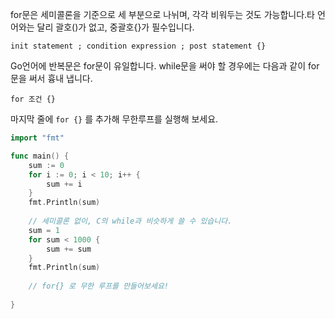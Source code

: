 for문은 세미콜론을 기준으로 세 부분으로 나뉘며, 각각 비워두는 것도 가능합니다.타 언어와는 달리 괄호()가 없고, 중괄호{}가 필수입니다.

`init statement ; condition expression ; post statement {}`

Go언어에 반복문은 for문이 유일합니다. while문을 써야 할 경우에는 다음과 같이 for문을 써서 흉내 냅니다.

`for 조건 {}`

마지막 줄에 `for {}` 를 추가해 무한루프를 실행해 보세요.

  

```Go
import "fmt"

func main() {
    sum := 0
    for i := 0; i < 10; i++ {
        sum += i
    }
    fmt.Println(sum)
    
    // 세미콜론 없이, C의 while과 비슷하게 쓸 수 있습니다.
    sum = 1
    for sum < 1000 {
        sum += sum
    }
    fmt.Println(sum)
    
    // for{} 로 무한 루프를 만들어보세요!
    
}
```